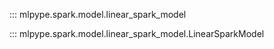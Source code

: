 ::: mlpype.spark.model.linear_spark_model

::: mlpype.spark.model.linear_spark_model.LinearSparkModel